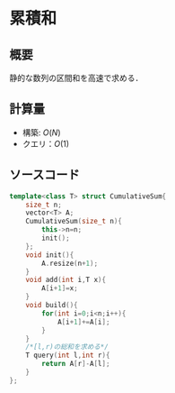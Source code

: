 # 累積和
## 概要
静的な数列の区間和を高速で求める．

## 計算量
- 構築: $O(N)$
- クエリ：$O(1)$

## ソースコード

```cpp
template<class T> struct CumulativeSum{
    size_t n;
    vector<T> A;
    CumulativeSum(size_t n){
        this->n=n;
        init();
    };
    void init(){
        A.resize(n+1);
    }
    void add(int i,T x){
        A[i+1]=x;
    }
    void build(){
        for(int i=0;i<n;i++){
            A[i+1]+=A[i];
        }
    }
    /*[l,r)の総和を求める*/
    T query(int l,int r){
        return A[r]-A[l];
    }
};
```
